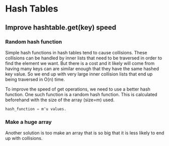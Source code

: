 # Hash Tables

## Improve hashtable.get(key) speed

### Random hash function

Simple hash functions in hash tables tend to cause collisions. These collisions can be handled by inner lists that need to be traversed in order to find the element we want. But there is a cost and it likely will come from having many keys can are similar enough that they have the same hashed key value. So we end up with very large inner collision lists that end up being traversed in O(n) time.

To improve the speed of get operations, we need to use a better hash function. One such function is a random hash function. This is calculated beforehand with the size of the array (size=m) used. 

```python
hash_function = m^u values.
```

### Make a huge array

Another solution is too make an array that is so big that it is less likely to end up with collisions.
